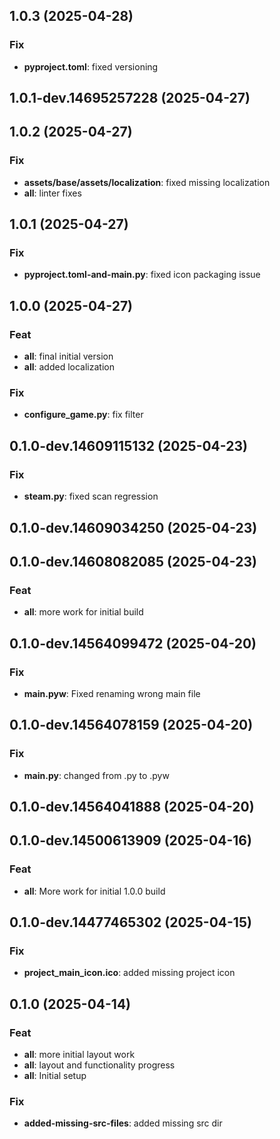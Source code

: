 ## 1.0.3 (2025-04-28)

### Fix

- **pyproject.toml**: fixed versioning

## 1.0.1-dev.14695257228 (2025-04-27)

## 1.0.2 (2025-04-27)

### Fix
- **assets/base/assets/localization**: fixed missing localization
- **all**: linter fixes

## 1.0.1 (2025-04-27)

### Fix
- **pyproject.toml-and-main.py**: fixed icon packaging issue

## 1.0.0 (2025-04-27)

### Feat
- **all**: final initial version
- **all**: added localization

### Fix
- **configure_game.py**: fix filter

## 0.1.0-dev.14609115132 (2025-04-23)

### Fix
- **steam.py**: fixed scan regression

## 0.1.0-dev.14609034250 (2025-04-23)

## 0.1.0-dev.14608082085 (2025-04-23)

### Feat
- **all**: more work for initial build

## 0.1.0-dev.14564099472 (2025-04-20)

### Fix
- **main.pyw**: Fixed renaming wrong main file

## 0.1.0-dev.14564078159 (2025-04-20)

### Fix
- **main.py**: changed from .py to .pyw

## 0.1.0-dev.14564041888 (2025-04-20)

## 0.1.0-dev.14500613909 (2025-04-16)

### Feat
- **all**: More work for initial 1.0.0 build

## 0.1.0-dev.14477465302 (2025-04-15)

### Fix
- **project_main_icon.ico**: added missing project icon

## 0.1.0 (2025-04-14)

### Feat
- **all**: more initial layout work
- **all**: layout and functionality progress
- **all**: Initial setup

### Fix
- **added-missing-src-files**: added missing src dir
